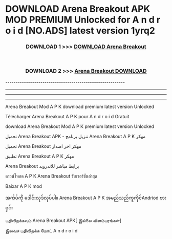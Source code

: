 # DOWNLOAD Arena Breakout  APK MOD PREMIUM Unlocked for A n d r o i d [NO.ADS] latest version 1yrq2 



<div align="center">

<h3>DOWNLOAD 1 >>> <a href="https://getmod2.web.app/?judul=Arena Breakout ">DOWNLOAD Arena Breakout </a></h3><br>

<h3>DOWNLOAD 2 >>> <a href="https://getmod2.web.app/?judul=Arena Breakout ">Arena Breakout  DOWNLOAD </a></h3>

</div>
----------------------------------------------------------

----------------------------------------------------------

----------------------------------------------------------

----------------------------------------------------------

Arena Breakout  Mod A P K download premium latest version Unlocked

Télécharger Arena Breakout  A P K pour A n d r o i d Gratuit

download Arena Breakout  Mod A P K premium latest version Unlocked

تحميل Arena Breakout  APK - تنزيل برنامج Arena Breakout  A P K مهكر

تحميل Arena Breakout  مهكر اخر اصدار

تطبيق Arena Breakout  A P K مهكر

Arena Breakout  برابط مباشر للاندرويد

ดาวน์โหลด A P K Arena Breakout  รับเวอร์ชันล่าสุด

Baixar A P K mod

အက်ပ်ကို ဒေါင်းလုဒ်လုပ်ပါ။ Arena Breakout  A P K အမည်သည်ကူကိုင်Andriod ဗားရှင်း

பதிவிறக்கவும் Arena Breakout  APK[ இல்லை விளம்பரங்கள்] 
 
இலவச பதிவிறக்க மோட் A n d r o i d



